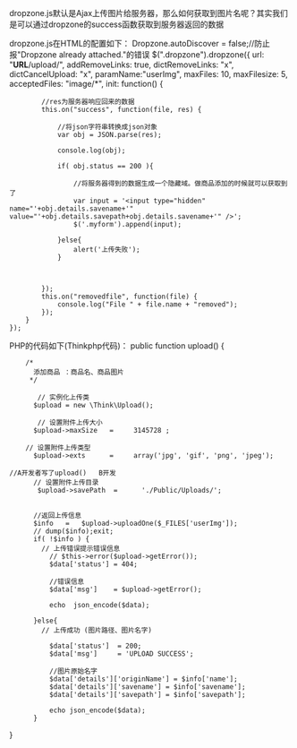 dropzone.js默认是Ajax上传图片给服务器，那么如何获取到图片名呢？其实我们是可以通过dropzone的success函数获取到服务器返回的数据

dropzone.js在HTML的配置如下：
	Dropzone.autoDiscover = false;//防止报"Dropzone already attached."的错误
        $(".dropzone").dropzone({
        url: "__URL__/upload/",
        addRemoveLinks: true,
        dictRemoveLinks: "x",
        dictCancelUpload: "x",
        paramName:"userImg",
        maxFiles: 10,
        maxFilesize: 5,
        acceptedFiles: "image/*",
        init: function() {

            //res为服务器响应回来的数据
            this.on("success", function(file, res) {

                //将json字符串转换成json对象
                var obj = JSON.parse(res);

                console.log(obj);
                
                if( obj.status == 200 ){

                    //将服务器得到的数据生成一个隐藏域。做商品添加的时候就可以获取到了
                    var input = '<input type="hidden" name="'+obj.details.savename+'" value="'+obj.details.savepath+obj.details.savename+'" />';
                    $('.myform').append(input);

                }else{
                    alert('上传失败');
                }
                

                
            });
            this.on("removedfile", function(file) {
                console.log("File " + file.name + "removed");
            });
        }
    });

PHP的代码如下(Thinkphp代码)：
	public function upload()
    {    

        /*
          添加商品 ：商品名、商品图片
         */

           // 实例化上传类    
          $upload = new \Think\Upload();

           // 设置附件上传大小    
          $upload->maxSize   =     3145728 ;

        // 设置附件上传类型   
          $upload->exts      =     array('jpg', 'gif', 'png', 'jpeg');

	//A开发者写了upload()   B开发
          // 设置附件上传目录   
           $upload->savePath  =      './Public/Uploads/'; 


          //返回上传信息
          $info   =   $upload->uploadOne($_FILES['userImg']);   
          // dump($info);exit;
          if( !$info ) {
            // 上传错误提示错误信息
              // $this->error($upload->getError()); 
              $data['status'] = 404;

              //错误信息
              $data['msg']    = $upload->getError();
              
              echo  json_encode($data);

          }else{
            // 上传成功 (图片路径、图片名字)
              
              $data['status']  = 200;
              $data['msg']     = 'UPLOAD SUCCESS';

              //图片原始名字
              $data['details']['originName'] = $info['name'];
              $data['details']['savename'] = $info['savename'];
              $data['details']['savepath'] = $info['savepath'];

              echo json_encode($data);
          }
   }


